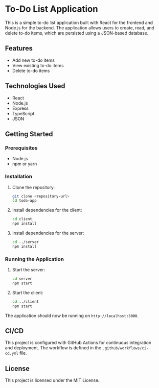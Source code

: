 # To-Do List Application

This is a simple to-do list application built with React for the frontend and Node.js for the backend. The application allows users to create, read, and delete to-do items, which are persisted using a JSON-based database.

## Features

- Add new to-do items
- View existing to-do items
- Delete to-do items

## Technologies Used

- React
- Node.js
- Express
- TypeScript
- JSON

## Getting Started

### Prerequisites

- Node.js
- npm or yarn

### Installation

1. Clone the repository:
   ```bash
   git clone <repository-url>
   cd todo-app
   ```

2. Install dependencies for the client:
   ```bash
   cd client
   npm install
   ```

3. Install dependencies for the server:
   ```bash
   cd ../server
   npm install
   ```

### Running the Application

1. Start the server:
   ```bash
   cd server
   npm start
   ```

2. Start the client:
   ```bash
   cd ../client
   npm start
   ```

The application should now be running on `http://localhost:3000`.

## CI/CD

This project is configured with GitHub Actions for continuous integration and deployment. The workflow is defined in the `.github/workflows/ci-cd.yml` file.

## License

This project is licensed under the MIT License.